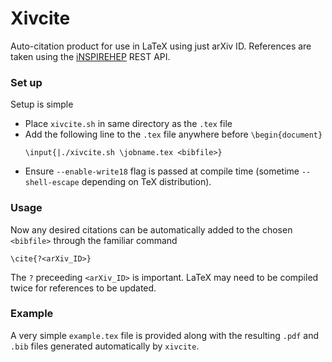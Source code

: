 # Xivcite

Auto-citation product for use in LaTeX using just arXiv ID. References are taken using the 
[iNSPIREHEP](https://inspirehep.net/) REST API.

### Set up
Setup is simple
- Place ```xivcite.sh``` in same directory as the ```.tex``` file
- Add the following line to the ```.tex``` file anywhere before ```\begin{document}```
  ```
  \input{|./xivcite.sh \jobname.tex <bibfile>}
  ```
- Ensure ```--enable-write18``` flag is passed at compile time (sometime ```--shell-escape```
depending on TeX distribution).
### Usage
Now any desired citations can be automatically added to the chosen ```<bibfile>``` through the familiar command 
```
\cite{?<arXiv_ID>}
```
The ```?``` preceeding ```<arXiv_ID>``` is important. LaTeX may need to be compiled twice for references to be updated.

### Example
A very simple ```example.tex``` file is provided along with the resulting ```.pdf``` and ```.bib``` files 
generated automatically by ```xivcite```.